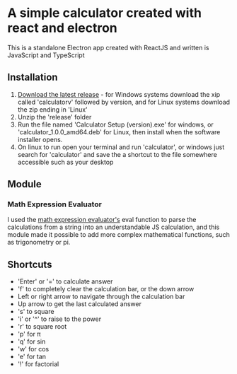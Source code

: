 # A simple calculator created with react and electron

This is a standalone Electron app created with ReactJS and written is JavaScript and TypeScript

## Installation
1. [Download the latest release](https://github.com/JamesSheppardd/simple-calculator/releases) - for Windows systems download the xip called 'calculatorv' followed by version, and for Linux systems download the zip ending in 'Linux'
2. Unzip the 'release' folder
3. Run the file named 'Calculator Setup (version).exe' for windows, or 'calculator_1.0.0_amd64.deb' for Linux, then install when the software installer opens.
4. On linux to run open your terminal and run 'calculator', or windows just search for 'calculator' and save the a shortcut to the file somewhere accessible such as your desktop

## Module

### Math Expression Evaluator

I used the [math expression evaluator's](https://www.npmjs.com/package/math-expression-evaluator) eval function to parse the calculations from a string into an understandable JS calculation, and this module made it possible to add more complex mathematical functions, such as trigonometry or pi.

## Shortcuts

- 'Enter' or '=' to calculate answer
- 'f' to completely clear the calculation bar, or the down arrow
- Left or right arrow to navigate through the calculation bar
- Up arrow to get the last calculated answer
- 's' to square
- 'i' or '^' to raise to the power
- 'r' to square root
- 'p' for π
- 'q' for sin
- 'w' for cos
- 'e' for tan
- '!' for factorial